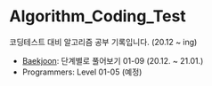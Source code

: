 # Algorithm_Coding_Test
코딩테스트 대비 알고리즘 공부 기록입니다. (20.12 ~ ing)

* [Baekjoon](https://github.com/DieKim/Algorithm_CodingTest/tree/main/Baekjoon): 단계별로 풀어보기 01-09 (20.12. ~ 21.01.) 
* Programmers: Level 01-05 (예정)



